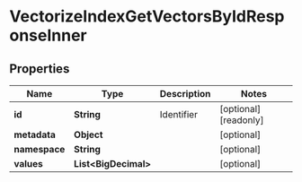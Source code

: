 

# VectorizeIndexGetVectorsByIdResponseInner


## Properties

| Name | Type | Description | Notes |
|------------ | ------------- | ------------- | -------------|
|**id** | **String** | Identifier |  [optional] [readonly] |
|**metadata** | **Object** |  |  [optional] |
|**namespace** | **String** |  |  [optional] |
|**values** | **List&lt;BigDecimal&gt;** |  |  [optional] |



